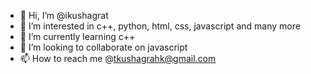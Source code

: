 - 👋 Hi, I’m @ikushagrat
- 👀 I’m interested in c++, python, html, css, javascript and many more
- 🌱 I’m currently learning c++
- 💞️ I’m looking to collaborate on javascript
- 📫 How to reach me @tkushagrahk@gmail.com

<!---
ikushagrat/ikushagrat is a ✨ special ✨ repository because its `README.md` (this file) appears on your GitHub profile.
You can click the Preview link to take a look at your changes.
--->

